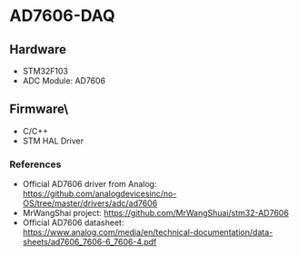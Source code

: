 # AD7606-DAQ

## Hardware
- STM32F103
- ADC Module: AD7606

## Firmware\
- C/C++
- STM HAL Driver

### References
- Official AD7606 driver from Analog: https://github.com/analogdevicesinc/no-OS/tree/master/drivers/adc/ad7606
- MrWangShai project: https://github.com/MrWangShuai/stm32-AD7606
- Official AD7606 datasheet: https://www.analog.com/media/en/technical-documentation/data-sheets/ad7606_7606-6_7606-4.pdf
